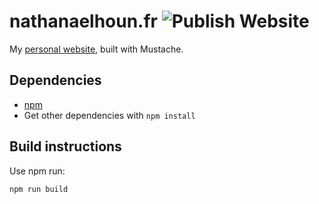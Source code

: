 # nathanaelhoun.fr ![Publish Website](https://github.com/nathanaelhoun/nathanaelhoun.fr/workflows/Publish%20Website/badge.svg)

My [personal website](https://www.nathanaelhoun.fr), built with Mustache.

## Dependencies
- [npm](https://www.npmjs.com/get-npm)
- Get other dependencies with `npm install`

## Build instructions
Use npm run:
```bash
npm run build
```
